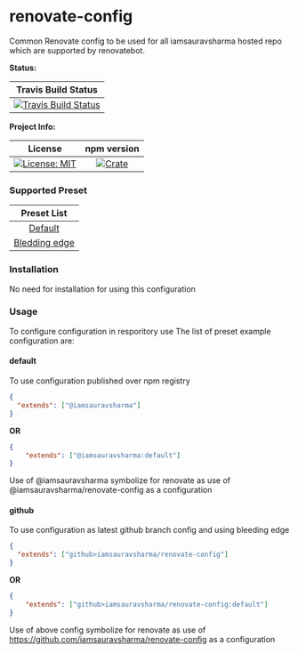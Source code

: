 # renovate-config
Common Renovate config to be used for all iamsauravsharma hosted repo which are supported by renovatebot.

**Status:**

| Travis Build Status |
|:---:|
| [![Travis Build Status][build_badge]][build_link] |

**Project Info:**

| License | npm version |
| :---: | :---: |
| [![License: MIT][license_badge]][license_link] | [![Crate][npm_badge]][npm_link] |


### Supported Preset
| Preset List |
|:---:|
| [Default](#default) |
| [Bledding edge](#github) |


### Installation
No need for installation for using this configuration

### Usage
To configure configuration in resporitory use
The list of preset example configuration are: 

#### default
To use configuration published over npm registry
```json
{
  "extends": ["@iamsauravsharma"]
}
```
__OR__
```json
{
    "extends": ["@iamsauravsharma:default"]
}
```
Use of @iamsauravsharma symbolize for renovate as use of @iamsauravsharma/renovate-config as a configuration


#### github
To use configuration as latest github branch config and using bleeding edge
```json
{
  "extends": ["github>iamsauravsharma/renovate-config"]
}
```
__OR__
```json
{
    "extends": ["github>iamsauravsharma/renovate-config:default"]
}
```
Use of above config symbolize for renovate as use of https://github.com/iamsauravsharma/renovate-config as a configuration

[build_badge]: https://img.shields.io/travis/com/iamsauravsharma/renovate-config.svg?logo=travis
[build_link]: https://travis-ci.com/iamsauravsharma/renovate-config

[license_badge]: https://img.shields.io/github/license/iamsauravsharma/renovate-config.svg
[license_link]: LICENSE

[npm_badge]: https://img.shields.io/npm/v/@iamsauravsharma/renovate-config.svg?logo=npm
[npm_link]: https://www.npmjs.com/package/@siamsauravsharma/renovate-config

